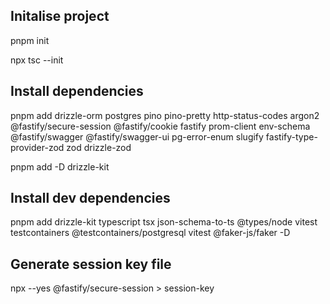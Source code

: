 ## Initalise project
pnpm init

npx tsc --init

## Install dependencies
pnpm add drizzle-orm postgres pino pino-pretty http-status-codes argon2 @fastify/secure-session @fastify/cookie fastify prom-client env-schema @fastify/swagger @fastify/swagger-ui pg-error-enum slugify fastify-type-provider-zod zod drizzle-zod



pnpm add -D drizzle-kit

## Install dev dependencies
pnpm add drizzle-kit typescript tsx json-schema-to-ts @types/node vitest testcontainers @testcontainers/postgresql vitest @faker-js/faker -D

## Generate session key file
npx --yes @fastify/secure-session > session-key
